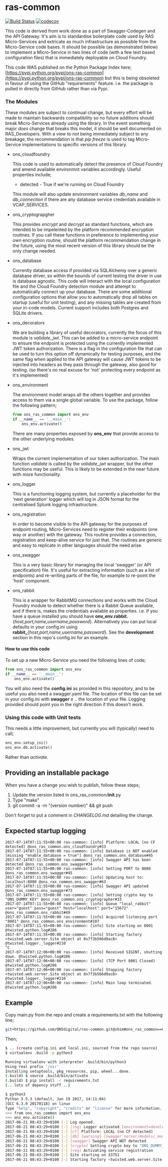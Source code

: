 # ras-common
[![Build Status](https://travis-ci.org/ONSdigital/ras-common.svg?branch=twine)](https://travis-ci.org/ONSdigital/ras-common)
[![codecov](https://codecov.io/gh/ONSdigital/ras-common/branch/twine/graph/badge.svg)](https://codecov.io/gh/ONSdigital/ras-common)

This code is derived from work done as a part of Swagger-Codegen and the API Gateway. It's aim is to
standardise boilerplate code used by RAS Micro-Services and extricate as much infrastructure as possible
from the Micro-Service code bases. It should be possible (as demonstrated below) to implement a Micro-Service
in two lines of code (with a few text based configuration files) that is immediately deployable on Cloud Foundry.

This code WAS published on the Python Package Index here;
[https://pypi.python.org/pypi/ons-ras-common](https://pypi.python.org/pypi/ons-ras-common) but this is being obsoleted
in favour of using the GitHub "requirements" feature. i.e. the package is pulled in directly from GitHub rather than
via Pypi.

### The Modules

These modules are subject to continual change, but every effort will be made to maintain backwards compatibility
so no future additions should break Micro-Services already using the library. In the event something major *does*
change that breaks this model, it should be well documented on RAS_Developers. With a view to *not* being 
immediately subject to any breakage, the recommendation is that *pip freeze* is used to tag Micro-Service
implementations to specific versions of this library.

* ons_cloudfoundry

  This code is used to automatically detect the presence of Cloud Foundry and amend available environmnt
  variables accordingly. Useful properties include;
  
  * detected - True if we're running on Cloud Foundry
  
  This module will also update environment variables *db_name* and *db_connection* if there are any
  database service credentials available in VCAP_SERVICES.

* ons_cryptograpgher

  This provides *encrypt* and *decrypt* as standard functions, which are intended to be impelented by the
  platform recommended encryption routines. If you call these functions in preference to implementing your
  own encryption routine, should the platform recommendation change in the future, using the most recent
  version of this library should be the only change needed.

* ons_database

  Currently database access if provided via SQLAlchemy over a generic database driver, so within the bounds
  of current testing the driver in use is database agnostic. This code will interact with the local configuration
  file and the Cloud Foundry detection module and attempt to automatically connect up your database. There are
  some additional configuration options that allow you to automatically drop all tables on startup (useful for
  unit testing), and any missing tables are created from your in-code models. Current support includes both 
  Postgres and SQLite drivers.

* ons_decorators
    
  We are building a library of useful decorators, currently the focus of this module is *validate_jwt*. This
  can be added to a micro-service endpoint to ensure the endpoint is protected using the currently implemented
  JWT token authorization. There is a flag in the configuration file that can be used to turn this option off
  dynamically for testing purposes, and the same flag when applied to the API gateway will cause JWT tokens
  to be injected into headers as they pass through the gateway, also good for testing. (so there's no real
  excuse for 'not' protecting every endpoint as it's implemented)

* ons_environment

  The environment model wraps all the others together and provides access to them via a single global variable.
  To use the package, follow the following pattern;
  
  ```python
  from ons_ras_common import ons_env
  if __name__ == '__main__':
      ons_env.activate()
  ```
  There are many properties exposed by **ons_env** that provide access to the other underlying modules.
        
* ons_jwt

  Wraps the current implementation of our token authorization. The main function *validate* is called by the
  *validate_jwt* wrapper, but the other functions may be useful. This is likely to be extended in the near
  future with more functionality.

* ons_logger

  This is a functioning logging system, but currently a placeholder for the 'next generation' logger which will
  log in JSON format for the centralised Splunk logging infrastructure.

* ons_registration

  In order to become visible to the API gateway for the purposes of endpoint routing, Micro-Services need to
  register their endpoints (one way or another) with the gateway. This routine provides a connection, registration
  and keep-alive service for just that. The routines are generic and easy to replicate in other languages should
  the need arise.

* ons_swagger

  This is a very basic library for managing the local 'swagger' (or API specification) file. It's useful for
  extracting information (such as a list of endpoints) and re-writing parts of the file, for example to re-point
  the 'host' component.

* ons_rabbit

  This is a wrapper for RabbitMQ connections and works with the Cloud Foundry module to detect whether there is a
  Rabbit Queue available, and if there is, makes the credentials available as properties. i.e. if you have a queue
  installed you should have **onv_env.rabbit.**{*host,port,name,username,password*}. Alternatively you can put
  local defaults in your config.ini using **rabbit_**{*host,port,name,username,password*}. See the **development**
  section in this repo's config.ini for an example.

#### How to use this code

To set up a new Micro-Service you need the following lines of code;

  ```python
  from ons_ras_common import ons_env
  if __name__ == '__main__':
      ons_env.activate()
  ```

You will also need the **config.ini** as provided in this repository, and to be useful you also need a swagger.yaml
file. The location of this file can be set in your config.ini with **swagger =** .. the location of your file. 
Logging provided should point you in the right direction if this doesn't work.

### Using this code with Unit tests

This needs a little improvement, but currently you will (typically) need to call;
```python
ons_env.setup_ini()
ons_env.db.activate()
```
Rather than *activate*.

## Providing an installable package

When you have a change you wish to publish, follow these steps;

1. Update the version listed in ons_ras_common/__init__.py
2. Type "make"
3. git commit -a -m "(version number)" && git push

Don't forget to put a comment in *CHANGELOG.md* detailing the change.

## Expected startup logging

```$ LOG_FORMAT=text ./scripts/run.sh
2017-07-14T07:11:55+00:00 ras-common: [info] Platform: LOCAL (no CF detected) @ons_ras_common.ons_cloudfoundry#33
2017-07-14T07:11:55+00:00 ras-common: [info] Database is NOT enabled [missing "enable_database = true"] @ons_ras_common.ons_database#45
2017-07-14T07:11:55+00:00 ras-common: [info] Swagger API has been detected @ons_ras_common.ons_swagger#34
2017-07-14T07:11:55+00:00 ras-common: [info] Setting PORT to 8080 @ons_ras_common.ons_swagger#45
2017-07-14T07:11:55+00:00 ras-common: [info] Updating host to: localhost:8080 @ons_ras_common.ons_swagger#63
2017-07-14T07:11:55+00:00 ras-common: [info] Swagger API updated @ons_ras_common.ons_swagger#73
2017-07-14T07:11:55+00:00 ras-common: [info] Setting crypto key to "ONS_DUMMY_KEY" @ons_ras_common.ons_cryptographer#33
2017-07-14T07:11:55+00:00 ras-common: [info] Queue "local_rabbit" user="guest" pass="guest" host="localhost" port="15672" @ons_ras_common.ons_rabbit#49
2017-07-14T07:11:55+00:00 ras-common: [info] Acquired listening port "8001" @ons_ras_common.ons_environment#107
2017-07-14T07:11:55+00:00 ras-common: [info] Site starting on 8001 @twisted.python.log#286
2017-07-14T07:11:55+00:00 ras-common: [info] Starting factory <twisted.web.server.Site object at 0x7f3b566d0ac8> @twisted.logger._logger#210
^C
2017-07-14T07:12:06+00:00 ras-common: [info] Received SIGINT, shutting down. @twisted.python.log#286
2017-07-14T07:12:06+00:00 ras-common: [info] (TCP Port 8001 Closed) @twisted.python.log#286
2017-07-14T07:12:06+00:00 ras-common: [info] Stopping factory <twisted.web.server.Site object at 0x7f3b566d0ac8> @twisted.logger._logger#210
2017-07-14T07:12:06+00:00 ras-common: [info] Main loop terminated. @twisted.python.log#286
```

## Example

Copy main.py from the repo and create a requirements.txt with the following line;
```bash
git+https://github.com/ONSdigital/ras-common.git@shim#ons_ras_common==0.1.82
```

Then;
```bash
$ .. (create config.ini and local.ini, sourced from the repo source)
$ virtualenv .build -p python3

Running virtualenv with interpreter .build/bin/python3
Using real prefix '/usr'
Installing setuptools, pkg_resources, pip, wheel...done.
(.build) $ source .build/bin/activate
(.build) $ pip install -r requirements.txt
(.. lots of depency stuff ..)

$ python3
Python 3.5.3 (default, Jan 19 2017, 14:11:04)
[GCC 6.3.0 20170118] on linux
Type "help", "copyright", "credits" or "license" for more information.
>>> from ons_ras_common import ons_env
>>> ons_env.activate()
2017-06-21 08:43:29+0100 [-] Log opened.
2017-06-21 08:43:29+0100 [-] [log] Logger activated [environment=development]
2017-06-21 08:43:29+0100 [-] [cf] Platform: LOCAL (no CF detected)
2017-06-21 08:43:29+0100 [-] [db] [warning] [swagger_server/models/_models.py] file is missing
2017-06-21 08:43:29+0100 [-] [swagger] Swagger API NOT detected
2017-06-21 08:43:29+0100 [-] [crypto] Setting crypto key to "ONS_DUMMY_KEY"
2017-06-21 08:43:29+0100 [-] [reg] Activating service registration
2017-06-21 08:43:29+0100 [-] Site starting on 33751
2017-06-21 08:43:29+0100 [-] Starting factory <twisted.web.server.Site object at 0x7ff6ab840d30>
```

